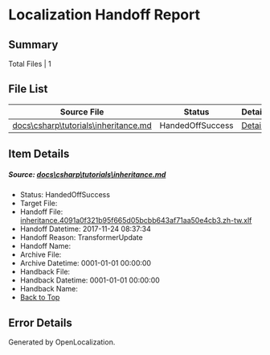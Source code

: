 # <a name='report-top'></a> Localization Handoff Report

## Summary
 Total Files | 1

## File List
 Source File | Status | Details 
 ----------- | ------ | ------- 
 [docs\csharp\tutorials\inheritance.md](https://github.com/OpenLocalizationTestOrg/docs/blob/75444267cc262dcdfc807db05b2441b78c986800/docs/csharp/tutorials/inheritance.md) | HandedOffSuccess | [Details](#0c76bbcc8e60a2739b8c2735b3576842bd4f094218957)

## Item Details
##### <a name='0c76bbcc8e60a2739b8c2735b3576842bd4f094218957'></a> Source: [docs\csharp\tutorials\inheritance.md](https://github.com/OpenLocalizationTestOrg/docs/blob/75444267cc262dcdfc807db05b2441b78c986800/docs/csharp/tutorials/inheritance.md)
* Status: HandedOffSuccess
* Target File: 
* Handoff File: [inheritance.4091a0f321b95f665d05bcbb643af71aa50e4cb3.zh-tw.xlf](https://github.com/OpenLocalizationTestOrg/docs.handoff/blob/630421846451e62205fb479a82c138bf692bae21/ol-handoff/OpenLocalizationTestOrg/docs.zh-tw/master/vbcs_hi-ht/inheritance.4091a0f321b95f665d05bcbb643af71aa50e4cb3.zh-tw.xlf)
* Handoff Datetime: 2017-11-24 08:37:34
* Handoff Reason: TransformerUpdate
* Handoff Name: 
* Archive File: 
* Archive Datetime: 0001-01-01 00:00:00
* Handback File: 
* Handback Datetime: 0001-01-01 00:00:00
* Handback Name: 
* [Back to Top](#report-top)


## Error Details

Generated by OpenLocalization.
